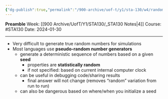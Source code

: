```yaml
---
{"dg-publish":true,"permalink":"/900-archive/uof-t/y1/sta-130/w4/randomness-in-programming/","created":"2024-01-30T13:50:03.849-08:00","updated":"2024-01-30T13:53:33.696-08:00"}
---
```


**Preamble**
Week: [[900 Archive/UofT/Y1/STA130/_STA130 Notes\|4]]
Course: #STA130
Date: 2024-01-30

---

- Very difficult to generate true random numbers for simulations
- Most languages use **pseudo-random number generators**
	- generate a deterministic sequence of numbers based on a given **seed**
		- properties are **statistically random**
		- if not specified: based on current internal computer clock
	- can be useful in debugging code/sharing results
		- final answer will not change (removes “random” variation from run to run)
	- can also be dangerous based on where/when you initialize a seed